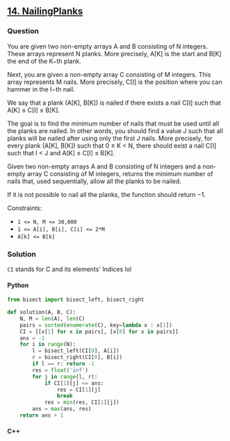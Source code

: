 ## **[14. NailingPlanks](https://app.codility.com/programmers/lessons/14-binary_search_algorithm/nailing_planks/)**

### Question
You are given two non-empty arrays A and B consisting of N integers. These arrays represent N planks. 
More precisely, A[K] is the start and B[K] the end of the K−th plank.

Next, you are given a non-empty array C consisting of M integers. This array represents M nails. 
More precisely, C[I] is the position where you can hammer in the I−th nail.

We say that a plank (A[K], B[K]) is nailed if there exists a nail C[I] such that A[K] ≤ C[I] ≤ B[K].

The goal is to find the minimum number of nails that must be used until all the planks are nailed. 
In other words, you should find a value J such that all planks will be nailed after using only the first J nails. 
More precisely, for every plank (A[K], B[K]) such that 0 ≤ K < N, 
there should exist a nail C[I] such that I < J and A[K] ≤ C[I] ≤ B[K].

Given two non-empty arrays A and B consisting of N integers and a non-empty array C consisting of M integers, 
returns the minimum number of nails that, used sequentially, allow all the planks to be nailed.

If it is not possible to nail all the planks, the function should return −1.

Constraints:
- `1 <= N, M <= 30,000`
- `1 <= A[i], B[i], C[i] <= 2*M`
- `A[k] <= B[k]`

### Solution
`CI` stands for C and its elements' Indices lol

#### Python
```python
from bisect import bisect_left, bisect_right

def solution(A, B, C):
    N, M = len(A), len(C)
    pairs = sorted(enumerate(C), key=lambda x : x[1]) 
    CI = [[x[1] for x in pairs], [x[0] for x in pairs]]
    ans = -1
    for i in range(N):
        l = bisect_left(CI[0], A[i])
        r = bisect_right(CI[0], B[i])
        if l == r: return -1
        res = float('inf')
        for j in range(l, r):
            if CI[1][j] <= ans:
                res = CI[1][j]
                break
            res = min(res, CI[1][j])
        ans = max(ans, res)
    return ans + 1
```

#### C++
```cpp

```
